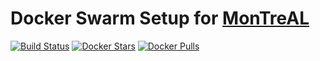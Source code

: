 # Docker Swarm Setup for [MonTreAL](https://github.com/r3r57/MonTreAL)

[![Build Status](https://travis-ci.org/R3r57/MonTreAL.dockerimagebuilder.svg?branch=master)](https://travis-ci.org/R3r57/MonTreAL.dockerimagebuilder)
[![Docker Stars](https://img.shields.io/docker/stars/r3r57/montreal.svg)](https://hub.docker.com/r/r3r57/montreal/)
[![Docker Pulls](https://img.shields.io/docker/pulls/r3r57/montreal.svg)](https://hub.docker.com/r/r3r57/montreal/)
